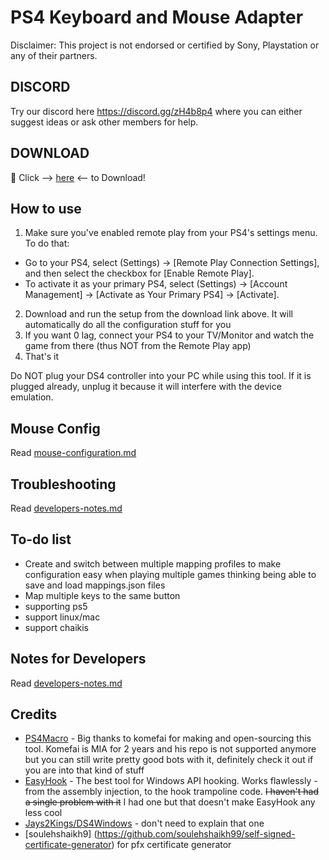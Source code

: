# PS4 Keyboard and Mouse Adapter 
Disclaimer: This project is not endorsed or certified by Sony, Playstation or any of their partners.


## DISCORD
Try our discord here https://discord.gg/zH4b8p4 where you can either suggest ideas or ask other members for help.


## DOWNLOAD
:rocket: Click --> [here](https://github.com/starshinata/PS4-Keyboard-and-Mouse-Adapter/releases/download/1.0.7/Setup.exe) <-- to Download!


## How to use
1. Make sure you've enabled remote play from your PS4's settings menu. To do that:
  * Go to your PS4, select (Settings) -> [Remote Play Connection Settings], and then select the checkbox for [Enable Remote Play].
  * To activate it as your primary PS4, select  (Settings) -> [Account Management] -> [Activate as Your Primary PS4] -> [Activate].
2. Download and run the setup from the download link above. It will automatically do all the configuration stuff for you
3. If you want 0 lag, connect your PS4 to your TV/Monitor and watch the game from there (thus NOT from the Remote Play app)
4. That's it 

Do NOT plug your DS4 controller into your PC while using this tool. If it is plugged already, unplug it because it will interfere with the device emulation.


## Mouse Config
Read [mouse-configuration.md](documentation/mouse-configuration.md)


## Troubleshooting
Read [developers-notes.md](documentation/troubleshooting.md)


## To-do list
- Create and switch between multiple mapping profiles to make configuration easy when playing multiple games
  thinking being able to save and load mappings.json files
- Map multiple keys to the same button
- supporting ps5
- support linux/mac 
- support chaikis


## Notes for Developers
Read [developers-notes.md](documentation/developers-notes.md)


## Credits

- [PS4Macro](https://github.com/komefai/PS4Macro) - Big thanks to komefai for making and open-sourcing this tool. Komefai is MIA for 2 years and his repo is not supported anymore but you can still write pretty good bots with it, definitely check it out if you are into that kind of stuff
- [EasyHook](https://easyhook.github.io) - The best tool for Windows API hooking. Works flawlessly - from the assembly injection, to the hook trampoline code. ~~I haven't had a single problem with it~~ I had one but that doesn't make EasyHook any less cool
- [Jays2Kings/DS4Windows](https://github.com/Jays2Kings/DS4Windows) - don't need to explain that one
- [soulehshaikh9] (https://github.com/soulehshaikh99/self-signed-certificate-generator) for pfx certificate generator
